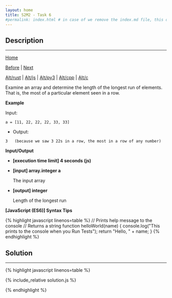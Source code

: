 ```yaml
---
layout: home
title: S2M2 - Task 6
#permalink: index.html # in case of we remove the index.md file, this doc will be the index page
---
```


<div class="row">
<div class="columnStmt" markdown="1">

##  Description
------

[Home](../README.md)

[Before](../S2M2_Task_5/README.md) | [Next](../S2M2_Task_7/README.md)

[Alt/rust](./Alt_rust/README.md) | [Alt/js](./Alt_js/README.html) | [Alt/py3](./Alt_py3/README.md) | [Alt/cpp](./Alt_cpp/README.md) | [Alt/c](./Alt_c/README.md)

Examine an array and determine the length of the longest run of elements. That is, the most of a particular element seen in a row.

**Example**

Input:

```
a = [11, 22, 22, 22, 33, 33]
```

-   Output:

```
3   (because we saw 3 22s in a row, the most in a row of any number)
```

**Input/Output**

* **[execution time limit] 4 seconds (js)**

* **[input] array.integer a**

    The input array

* **[output] integer**

    Length of the longest run

**[JavaScript (ES6)] Syntax Tips**

{% highlight javascript linenos=table %}
// Prints help message to the console
// Returns a string
function helloWorld(name) {
    console.log("This prints to the console when you Run Tests");
    return "Hello, " + name;
}
{% endhighlight %}

</div>
<div class="columnSol" markdown="1">

## Solution
------

{% highlight javascript linenos=table %}

{% include_relative solution.js %}

{% endhighlight %}

</div>
</div>